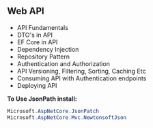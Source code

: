 ## Web API

- API Fundamentals
- DTO's in API
- EF Core in API
- Dependency Injection
- Repository Pattern
- Authentication and Authorization
- API Versioning, Filtering, Sorting, Caching Etc
- Consuming API with Authentication endpoints
- Deploying API


**To Use JsonPath install:**
```c#
Microsoft.AspNetCore.JsonPatch
Microsoft.AspNetCore.Mvc.NewtonsoftJson
```













